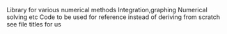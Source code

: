 Library for various numerical methods
Integration,graphing Numerical solving etc
Code to be used for reference instead of deriving from scratch
see file titles for us

